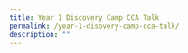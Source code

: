 ```yaml
---
title: Year 1 Discovery Camp CCA Talk
permalink: /year-1-disovery-camp-cca-talk/
description: ""
---
```

